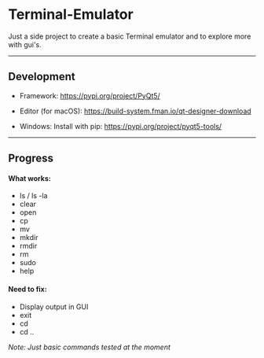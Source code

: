 # Terminal-Emulator

Just a side project to create a basic Terminal emulator and to explore more with gui's.

-----------------------------------------------------------
## Development

- Framework: https://pypi.org/project/PyQt5/

- Editor (for macOS): https://build-system.fman.io/qt-designer-download
- Windows: Install with pip: https://pypi.org/project/pyqt5-tools/

---
## Progress

#### What works:
- ls / ls -la
- clear
- open
- cp
- mv
- mkdir
- rmdir
- rm
- sudo
- help

#### Need to fix:
- Display output in GUI
- exit
- cd
- cd ..

*Note: Just basic commands tested at the moment*
